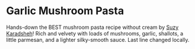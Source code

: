 # Garlic Mushroom Pasta

Hands-down the BEST mushroom pasta recipe without cream by [Suzy Karadsheh](https://www.themediterraneandish.com/mushroom-pasta-recipe/)! Rich and velvety with loads of mushrooms, garlic, shallots, a little parmesan, and a lighter silky-smooth sauce.
Last line changed locally.